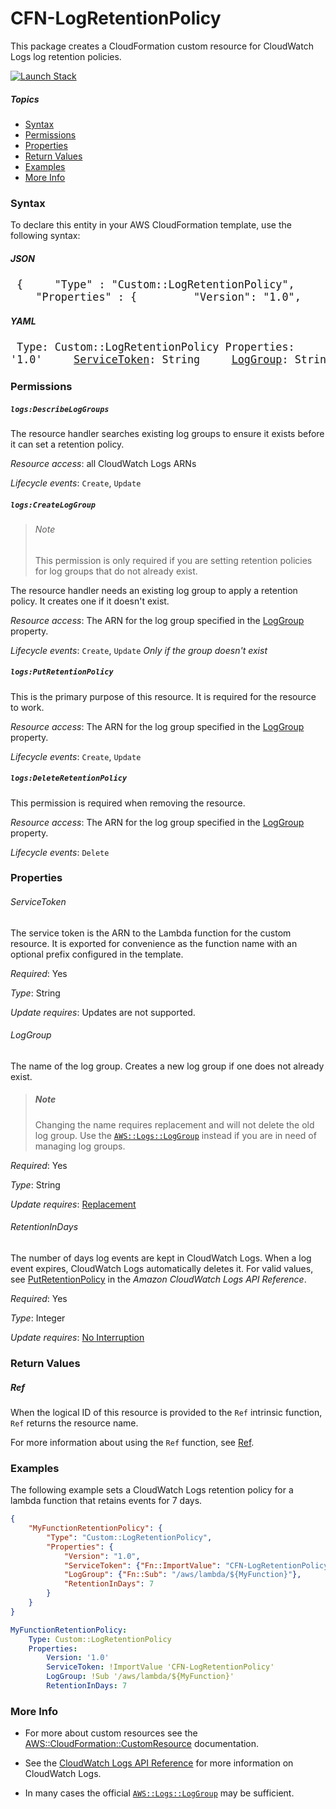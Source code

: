 # CFN-LogRetentionPolicy

This package creates a CloudFormation custom resource for CloudWatch Logs log retention policies.

[![Launch Stack][launch-image]][launch-stack]

##### Topics

* [Syntax](#syntax)
* [Permissions](#permissions)
* [Properties](#properties)
* [Return Values](#return-values)
* [Examples](#examples)
* [More Info](#more-info)

### Syntax

To declare this entity in your AWS CloudFormation template, use the following syntax:

##### JSON

<big><pre>
{
&nbsp;&nbsp;&nbsp;&nbsp;"Type" : "Custom::LogRetentionPolicy",
&nbsp;&nbsp;&nbsp;&nbsp;"Properties" : {
&nbsp;&nbsp;&nbsp;&nbsp;&nbsp;&nbsp;&nbsp;&nbsp;"Version": "1.0",
&nbsp;&nbsp;&nbsp;&nbsp;&nbsp;&nbsp;&nbsp;&nbsp;"[ServiceToken](#servicetoken)": String,
&nbsp;&nbsp;&nbsp;&nbsp;&nbsp;&nbsp;&nbsp;&nbsp;"[LogGroup](#loggroup)": String,
&nbsp;&nbsp;&nbsp;&nbsp;&nbsp;&nbsp;&nbsp;&nbsp;"[RetentionInDays](#retentionindays)": Integer
&nbsp;&nbsp;&nbsp;&nbsp;}
}
</big></pre>

##### YAML

<big><pre>
Type: Custom::LogRetentionPolicy
Properties:
&nbsp;&nbsp;&nbsp;&nbsp;Version: '1.0'
&nbsp;&nbsp;&nbsp;&nbsp;[ServiceToken](#servicetoken): String
&nbsp;&nbsp;&nbsp;&nbsp;[LogGroup](#loggroup): String
&nbsp;&nbsp;&nbsp;&nbsp;[RetentionInDays](#retentionindays): Integer</pre></big>

### Permissions

##### `logs:DescribeLogGroups`

The resource handler searches existing log groups to ensure it exists before it can set a retention policy.

*Resource access*: all CloudWatch Logs ARNs

*Lifecycle events*: `Create`, `Update`

##### `logs:CreateLogGroup`

> ###### Note
> This permission is only required if you are setting retention policies for log groups that do not already exist.

The resource handler needs an existing log group to apply a retention policy. It creates one if it doesn't exist.

*Resource access*: The ARN for the log group specified in the [LogGroup](#loggroup) property.

*Lifecycle events*: `Create`, `Update` *Only if the group doesn't exist*

##### `logs:PutRetentionPolicy`

This is the primary purpose of this resource. It is required for the resource to work.

*Resource access*: The ARN for the log group specified in the [LogGroup](#loggroup) property.

*Lifecycle events*: `Create`, `Update`

##### `logs:DeleteRetentionPolicy`

This permission is required when removing the resource.

*Resource access*: The ARN for the log group specified in the [LogGroup](#loggroup) property.

*Lifecycle events*: `Delete`

### Properties

###### ServiceToken

The service token is the ARN to the Lambda function for the custom resource. It is exported for convenience as the function name with an optional prefix configured in the template.

*Required*: Yes

*Type*: String

*Update requires*: Updates are not supported.

###### LogGroup

The name of the log group. Creates a new log group if one does not already exist.

> ##### Note
> Changing the name requires replacement and will not delete the old log group.
> Use the [`AWS::Logs::LogGroup`](http://docs.aws.amazon.com/AWSCloudFormation/latest/UserGuide/aws-resource-logs-loggroup.html) instead if you are in need of managing log groups.

*Required*: Yes

*Type*: String

*Update requires*: [Replacement][lifecycle:replacement]

###### RetentionInDays

The number of days log events are kept in CloudWatch Logs. When a log event expires, CloudWatch Logs automatically deletes it. For valid values, see [PutRetentionPolicy](http://docs.aws.amazon.com/AmazonCloudWatchLogs/latest/APIReference/API_PutRetentionPolicy.html) in the *Amazon CloudWatch Logs API Reference*.

*Required*: Yes

*Type*: Integer

*Update requires*: [No Interruption][lifecycle:no-interruption]

### Return Values

##### Ref

When the logical ID of this resource is provided to the `Ref` intrinsic function, `Ref` returns the resource name.

For more information about using the `Ref` function, see [Ref](http://docs.aws.amazon.com/AWSCloudFormation/latest/UserGuide/intrinsic-function-reference-ref.html).

### Examples

The following example sets a CloudWatch Logs retention policy for a lambda function that retains events for 7 days.

```json
{
    "MyFunctionRetentionPolicy": {
        "Type": "Custom::LogRetentionPolicy",
        "Properties": {
            "Version": "1.0",
            "ServiceToken": {"Fn::ImportValue": "CFN-LogRetentionPolicy"},
            "LogGroup": {"Fn::Sub": "/aws/lambda/${MyFunction}"},
            "RetentionInDays": 7
        }
    }
}
```

```yaml
MyFunctionRetentionPolicy:
    Type: Custom::LogRetentionPolicy
    Properties:
        Version: '1.0'
        ServiceToken: !ImportValue 'CFN-LogRetentionPolicy'
        LogGroup: !Sub '/aws/lambda/${MyFunction}'
        RetentionInDays: 7
```

### More Info

* For more about custom resources see the [AWS::CloudFormation::CustomResource](http://docs.aws.amazon.com/AWSCloudFormation/latest/UserGuide/aws-resource-cfn-customresource.html) documentation.

* See the [CloudWatch Logs API Reference](http://docs.aws.amazon.com/AmazonCloudWatchLogs/latest/APIReference/Welcome.html) for more information on CloudWatch Logs.

* In many cases the official [`AWS::Logs::LogGroup`](http://docs.aws.amazon.com/AWSCloudFormation/latest/UserGuide/aws-resource-logs-loggroup.html) may be sufficient.

[launch-stack]: https://console.aws.amazon.com/cloudformation/home#/stacks/new?stackName=CFN-LogRetentionPolicy&templateURL=https://s3.amazonaws.com/fancyguy-devops/cloudformation/templates/log-retention-policy.yml
[launch-image]: https://s3.amazonaws.com/cloudformation-examples/cloudformation-launch-stack.png

[lifecycle:replacement]: http://docs.aws.amazon.com/AWSCloudFormation/latest/UserGuide/using-cfn-updating-stacks-update-behaviors.html#update-replacement
[lifecycle:no-interruption]: http://docs.aws.amazon.com/AWSCloudFormation/latest/UserGuide/using-cfn-updating-stacks-update-behaviors.html#update-no-interrupt
